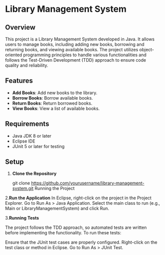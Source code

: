 # Library Management System

## Overview

This project is a Library Management System developed in Java. It allows users to manage books, including adding new books, borrowing and returning books, and viewing available books. 
The project utilizes object-oriented programming principles to handle various functionalities and follows the Test-Driven Development (TDD) approach to ensure code quality and reliability.

## Features

- **Add Books**: Add new books to the library.
- **Borrow Books**: Borrow available books.
- **Return Books**: Return borrowed books.
- **View Books**: View a list of available books.

## Requirements

- Java JDK 8 or later
- Eclipse IDE
- JUnit 5 or later for testing

## Setup

1. **Clone the Repository**

   git clone https://github.com/yourusername/library-management-system.git
   Running the Project
   
2.**Run the Application**
In Eclipse, right-click on the project in the Project Explorer.
Go to Run As > Java Application.
Select the main class to run (e.g., Main or LibraryManagementSystem) and click Run.

3.**Running Tests**

The project follows the TDD approach, so automated tests are written before implementing the functionality. To run these tests:

Ensure that the JUnit test cases are properly configured.
Right-click on the test class or method in Eclipse.
Go to Run As > JUnit Test.
